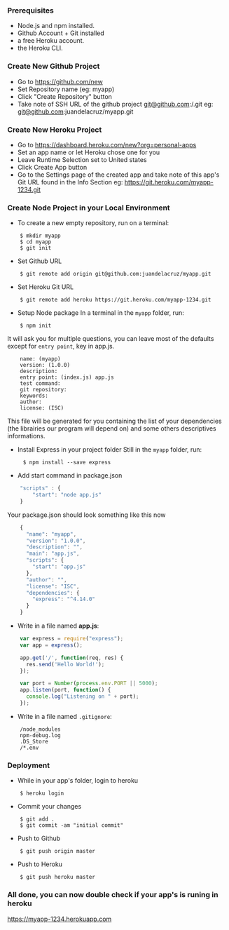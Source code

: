 ### Prerequisites
* Node.js and npm installed.
* Github Account + Git installed
* a free Heroku account.
* the Heroku CLI.

### Create New Github Project
* Go to https://github.com/new
* Set Repository name (eg: myapp)
* Click "Create Repository" button
* Take note of SSH URL of the github project git@github.com:<username>/<project-name>.git
   eg: git@github.com:juandelacruz/myapp.git

### Create New Heroku Project
* Go to https://dashboard.heroku.com/new?org=personal-apps
* Set an app name or let Heroku chose one for you
* Leave Runtime Selection set to United states
* Click Create App button
* Go to the Settings page of the created app and take note of this app's Git URL found in the Info Section
  eg: https://git.heroku.com/myapp-1234.git


### Create Node Project in your Local Environment

* To create a new empty repository, run on a terminal:

```
    $ mkdir myapp
    $ cd myapp
    $ git init
```
* Set Github URL

```
    $ git remote add origin git@github.com:juandelacruz/myapp.git
```
* Set Heroku Git URL

```
    $ git remote add heroku https://git.heroku.com/myapp-1234.git
```

* Setup Node package
In a terminal in the `myapp` folder, run:

```
    $ npm init
```

It will ask you for multiple questions, you can leave most of the defaults except for `entry point`, key in app.js.
```
    name: (myapp)
    version: (1.0.0)
    description:
    entry point: (index.js) app.js
    test command:
    git repository:
    keywords:
    author:
    license: (ISC)
```
This file will be generated for you containing the list of your dependencies (the librairies our program will depend on) and some others descriptives informations.

* Install Express in your project folder
Still in the `myapp` folder, run:

```
     $ npm install --save express
```
* Add start command in package.json

```javascript
    "scripts" : {
        "start": "node app.js"
    }
```
Your package.json should look something like this now

```javascript
    {
      "name": "myapp",
      "version": "1.0.0",
      "description": "",
      "main": "app.js",
      "scripts": {
        "start": "app.js"
      },
      "author": "",
      "license": "ISC",
      "dependencies": {
        "express": "^4.14.0"
      }
    }
```

* Write in a file named **app.js**:

```javascript
    var express = require("express");
    var app = express();

    app.get('/', function(req, res) {
      res.send('Hello World!');
    });

    var port = Number(process.env.PORT || 5000);
    app.listen(port, function() {
      console.log("Listening on " + port);
    });
```

* Write in a file named `.gitignore`:

```
    /node_modules
    npm-debug.log
    .DS_Store
    /*.env
```

### Deployment

* While in your app's folder, login to heroku

```
    $ heroku login
```
* Commit your changes

```
    $ git add .
    $ git commit -am "initial commit"
```
* Push to Github

```
    $ git push origin master
```
* Push to Heroku

```
    $ git push heroku master
```
### All done, you can now double check if your app's is runing in heroku
https://myapp-1234.herokuapp.com

